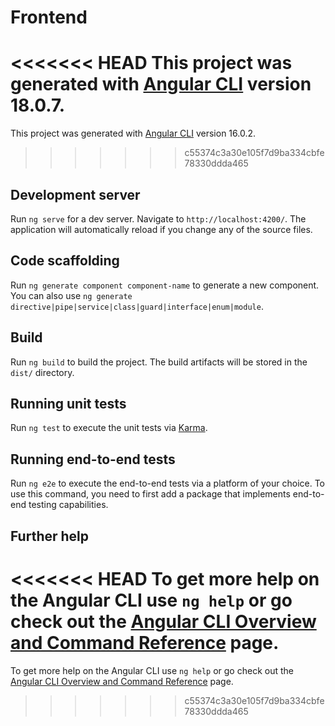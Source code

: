 # Frontend

<<<<<<< HEAD
This project was generated with [Angular CLI](https://github.com/angular/angular-cli) version 18.0.7.
=======
This project was generated with [Angular CLI](https://github.com/angular/angular-cli) version 16.0.2.
>>>>>>> c55374c3a30e105f7d9ba334cbfe78330ddda465

## Development server

Run `ng serve` for a dev server. Navigate to `http://localhost:4200/`. The application will automatically reload if you change any of the source files.

## Code scaffolding

Run `ng generate component component-name` to generate a new component. You can also use `ng generate directive|pipe|service|class|guard|interface|enum|module`.

## Build

Run `ng build` to build the project. The build artifacts will be stored in the `dist/` directory.

## Running unit tests

Run `ng test` to execute the unit tests via [Karma](https://karma-runner.github.io).

## Running end-to-end tests

Run `ng e2e` to execute the end-to-end tests via a platform of your choice. To use this command, you need to first add a package that implements end-to-end testing capabilities.

## Further help

<<<<<<< HEAD
To get more help on the Angular CLI use `ng help` or go check out the [Angular CLI Overview and Command Reference](https://angular.dev/tools/cli) page.
=======
To get more help on the Angular CLI use `ng help` or go check out the [Angular CLI Overview and Command Reference](https://angular.io/cli) page.
>>>>>>> c55374c3a30e105f7d9ba334cbfe78330ddda465
